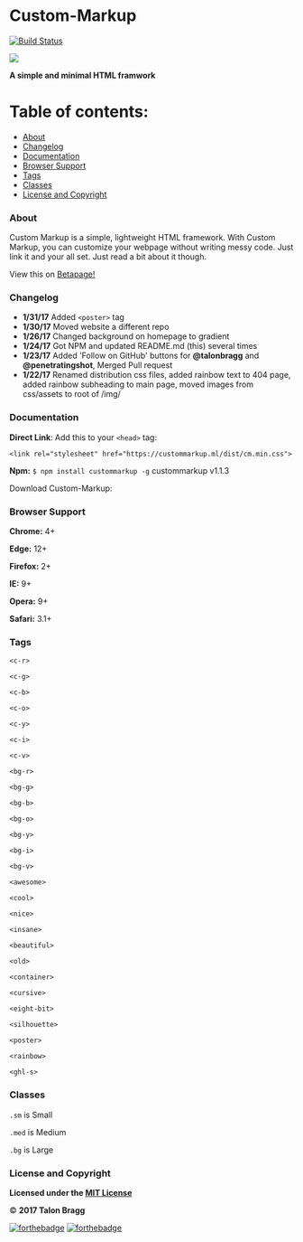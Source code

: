 # Custom-Markup
[![Build Status](https://travis-ci.org/talonbragg/Custom-Markup.svg?branch=master)](https://travis-ci.org/talonbragg/Custom-Markup)

<img src="https://custommarkup.ml/img/cm.png">

**A simple and minimal HTML framwork**

# Table of contents:
- [About](#About)
- [Changelog](#Changelog)
- [Documentation](#Documentation)
- [Browser Support](#BrowserSupport)
- [Tags](#Tags)
- [Classes](#Classes)
- [License and Copyright](#LicenseandCopyright)
<a name="About"></a>

### About 
Custom Markup is a simple, lightweight HTML framework. With Custom Markup, you can customize your webpage without writing messy code. Just link it and your all set. Just read a bit about it though.

View this on [Betapage!](https://betapage.co/product/custom-markup)
<a name="Changelog"></a>
### Changelog
- **1/31/17** Added `<poster>` tag
- **1/30/17** Moved website a different repo
- **1/26/17** Changed background on homepage to gradient
- **1/24/17** Got NPM and updated README.md (this) several times
- **1/23/17** Added 'Follow on GitHub' buttons for **@talonbragg** and **@penetratingshot**, Merged Pull request
- **1/22/17** Renamed distribution css files, added rainbow text to 404 page, added rainbow subheading to main page, moved images from css/assets to root of /img/
<a name="Documentation"></a>

### Documentation 
**Direct Link**: Add this to your `<head>` tag:

`<link rel="stylesheet" href="https://custommarkup.ml/dist/cm.min.css">`

**Npm:**
 `$ npm install custommarkup -g`
 custommarkup v1.1.3
 
Download Custom-Markup:

<a href="dist/cm.zip" download></a>
<a name="BrowserSupport"></a>
### Browser Support 
 **Chrome:** 4+
 
 **Edge:** 12+
 
 **Firefox:** 2+ 
 
 **IE:** 9+
 
 **Opera:** 9+
 
 **Safari:** 3.1+
<a name="Tags"></a>
### Tags 
`<c-r>`

`<c-g>`

`<c-b>`

`<c-o>`

`<c-y>`

`<c-i>`

`<c-v>`

`<bg-r>`

`<bg-g>`

`<bg-b>`

`<bg-o>`

`<bg-y>`

`<bg-i>`

`<bg-v>`

`<awesome>`

`<cool>`

`<nice>`

`<insane>`

`<beautiful>`

`<old>`

`<container>`

`<cursive>`

`<eight-bit>`

`<silhouette>`

`<poster>`

`<rainbow>`

`<ghl-s>`
<a name="Classes"></a>
### Classes 
`.sm` is Small

`.med` is Medium

`.bg` is Large
<a name="LiscenseandCopyright"></a>
### License and Copyright 
**Licensed under the [MIT License](https://custommarkup.ml/LICENSE.txt)**

:copyright: **2017 Talon Bragg**

[![forthebadge](http://forthebadge.com/images/badges/built-with-love.svg)](https://github.com/talonbrag/Custom-Markup)
[![forthebadge](http://forthebadge.com/images/badges/uses-html.svg)](https://github.com/talonbrag/Custom-Markup)

